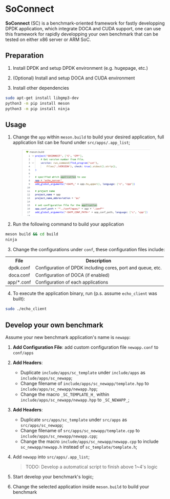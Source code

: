 # SoConnect

**SoConnect** (SC) is a benchmark-oriented framework for fastly developping DPDK application, which integrate DOCA and CUDA support, one can use this framework for rapidly developping your own benchmark that can be tested on either x86 server or ARM SoC.


## Preparation

1. Install DPDK and setup DPDK environment (e.g. hugepage, etc.)

2. (Optional) Install and setup DOCA and CUDA environment

2. Install other dependencies

```bash
sudo apt-get install libgmp3-dev
python3 -m pip install meson
python3 -m pip install ninja
```

## Usage

1. Change the `app` within `meson.build` to build your desired application, full application list can be found under `src/apps/.app_list`;

<div align="center">
    <img src="./doc/change-app.png" width="400px" />
</div>

2. Run the following command to build your application

```bash
meson build && cd build
ninja
```

3. Change the configurations under `conf`, these configuration files include:

<div align="center">
    <table>
        <tr>
            <th align="center">File</th>
            <th align="center">Description</th>
        </tr>
        <tr>
            <td align="center">dpdk.conf</td>
            <td>Configuration of DPDK including cores, port and queue, etc.</td>
        </tr>
        <tr>
            <td align="center">doca.conf</td>
            <td>Configuration of DOCA (if enabled)</td>
        </tr>
        <tr>
            <td align="center">app/*.conf</td>
            <td>Configuration of each applications</td>
        </tr>
    </table>
</div>

4. To execute the application binary, run (p.s. assume `echo_client` was built):

```bash
sudo ./echo_client
```

## Develop your own benchmark

Assume your new benchmark application's name is `newapp`:

1. **Add Configuration File**: add custom configuration file `newapp.conf` to `conf/apps`

2. **Add Headers**: 
   * Duplicate `include/apps/sc_template` under `include/apps` as `include/apps/sc_newapp`;
   * Change filename of `include/apps/sc_newapp/template.hpp` to `include/apps/sc_newapp/newapp.hpp`;
   * Change the macro `_SC_TEMPLATE_H_` within `include/apps/sc_newapp/newapp.hpp` to `_SC_NEWAPP_`;

3. **Add Headers**: 
   * Duplicate `src/apps/sc_template` under `src/apps` as `src/apps/sc_newapp`;
   * Change filename of `src/apps/sc_newapp/template.cpp` to `include/apps/sc_newapp/newapp.cpp`;
   * Change the macro `include/apps/sc_newapp/newapp.cpp` to include `sc_newapp/newapp.h` instead of  `sc_template/template.h`;

4. Add `newapp` into `src/apps/.app_list`;

    > TODO: Develop a automatical script to finish above 1~4's logic

5. Start develop your benchmark's logic;

6. Change the selected application inside `meson.build` to build your benchmark